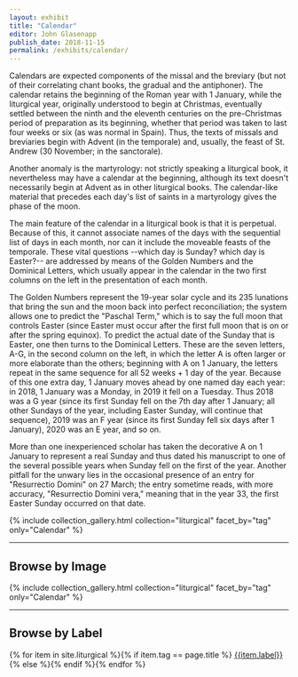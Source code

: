 ```yaml
---
layout: exhibit
title: "Calendar"
editor: John Glasenapp
publish_date: 2018-11-15
permalink: /exhibits/calendar/
---
```


Calendars are expected components of the missal and the breviary (but not of their correlating chant books, the gradual and the antiphoner). The calendar retains the beginning of the Roman year with 1 January, while the liturgical year, originally understood to begin at Christmas, eventually settled between the ninth and the eleventh centuries on the pre-Christmas period of preparation as its beginning, whether that period was taken to last four weeks or six (as was normal in Spain). Thus, the texts of missals and breviaries begin with Advent (in the temporale) and, usually, the feast of St. Andrew (30 November; in the sanctorale).

Another anomaly is the martyrology: not strictly speaking a liturgical book, it nevertheless may have a calendar at the beginning, although its text doesn't necessarily begin at Advent as in other liturgical books. The calendar-like material that precedes each day's list of saints in a martyrology gives the phase of the moon.

The main feature of the calendar in a liturgical book is that it is perpetual. Because of this, it cannot associate names of the days with the sequential list of days in each month, nor can it include the moveable feasts of the temporale. These vital questions --which day is Sunday? which day is Easter?-- are addressed by means of the Golden Numbers and the Dominical Letters, which usually appear in the calendar in the two first columns on the left in the presentation of each month.

The Golden Numbers represent the 19-year solar cycle and its 235 lunations that bring the sun and the moon back into perfect reconciliation; the system allows one to predict the "Paschal Term," which is to say the full moon that controls Easter (since Easter must occur after the first full moon that is on or after the spring equinox). To predict the actual date of the Sunday that is Easter, one then turns to the Dominical Letters. These are the seven letters, A-G, in the second column on the left, in which the letter A is often larger or more elaborate than the others; beginning with A on 1 January, the letters repeat in the same sequence for all 52 weeks + 1 day of the year. Because of this one extra day, 1 January moves ahead by one named day each year: in 2018, 1 January was a Monday, in 2019 it fell on a Tuesday. Thus 2018 was a G year (since its first Sunday fell on the 7th day after 1 January; all other Sundays of the year, including Easter Sunday, will continue that sequence), 2019 was an F year (since its first Sunday fell six days after 1 January), 2020 was an E year, and so on.

More than one inexperienced scholar has taken the decorative A on 1 January to represent a real Sunday and thus dated his manuscript to one of the several possible years when Sunday fell on the first of the year. Another pitfall for the unwary lies in the occasional presence of an entry for "Resurrectio Domini" on 27 March; the entry sometime reads, with more accuracy, "Resurrectio Domini vera," meaning that in the year 33, the first Easter Sunday occurred on that date.

{% include collection_gallery.html collection="liturgical" facet_by="tag" only="Calendar" %}

---

## Browse by Image

{% include collection_gallery.html collection="liturgical" facet_by="tag" only="Calendar" %}

---

## Browse by Label

{% for item in site.liturgical %}{% if item.tag == page.title %}
[{{item.label}}]({{site.baseurl}}{{item.permalink}})
{% else %}{% endif %}{% endfor %}

<!-- ---

X936.C28, f. 1r: A missal from 15th century Germany, with the calendar page for January in columns from the left: the Golden Numbers; the Dominical Letters; the Roman system of kalends, nones and ides; the saints with the more important entries in red (red letter days). 

Plimpton MS 176, f. 5r: A calendar produced in Switzerland in 1426, with the Dedication of the church of Constance (9 September) written by the same scribe as the bulk of the text.

Western MS 031, p. 406: A computistical and theological compendium copied in the Low Countries ca. 1450-75, with several dates given for Christ's passion, according to Theophilus, according to Jerome, according to Hugh of St. Victor, and according to "others." 

Plimpton MS 135, f. 16r: A grammar copied in Italy in 1503 with a chart giving the numeric date equivalencies for the designations in Roman style by kalends, nones and ides.
 -->